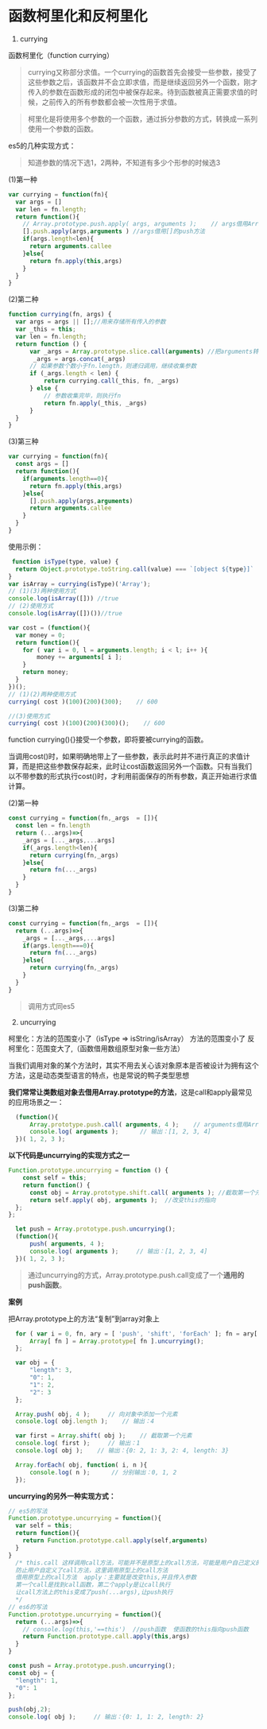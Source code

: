 
# 函数柯里化和反柯里化
1. currying

函数柯里化（function currying）

> currying又称部分求值。一个currying的函数首先会接受一些参数，接受了这些参数之后，该函数并不会立即求值，而是继续返回另外一个函数，刚才传入的参数在函数形成的闭包中被保存起来。待到函数被真正需要求值的时候，之前传入的所有参数都会被一次性用于求值。

> 柯里化是将使用多个参数的一个函数，通过拆分参数的方式，转换成一系列使用一个参数的函数。

es5的几种实现方式：

> 知道参数的情况下选1，2两种，不知道有多少个形参的时候选3

(1)第一种
```js
var currying = function(fn){
  var args = []
  var len = fn.length;
  return function(){
    // Array.prototype.push.apply( args, arguments );    // args借用Array.prototype.push方法
    [].push.apply(args,arguments ) //args借用[]的push方法
    if(args.length<len){
      return arguments.callee
    }else{
      return fn.apply(this,args)
    }
  }
}
```
(2)第二种

```js
function currying(fn, args) {
  var args = args || [];//用来存储所有传入的参数
  var _this = this;
  var len = fn.length;
  return function () {
      var _args = Array.prototype.slice.call(arguments) //把arguments转换成数组  用来存放每次递归传过来的参数
       _args = args.concat(_args)
      // 如果参数个数小于fn.length，则递归调用，继续收集参数
      if (_args.length < len) {
          return currying.call(_this, fn, _args)
      } else {
          // 参数收集完毕，则执行fn
          return fn.apply(_this, _args)
      }
  }
}
```
(3)第三种

```js
var currying = function(fn){
  const args = []
  return function(){
    if(arguments.length==0){
      return fn.apply(this,args)
    }else{
      [].push.apply(args,arguments)
      return arguments.callee
    }
  }
}
```


使用示例：

```js
 function isType(type, value) {
  return Object.prototype.toString.call(value) === `[object ${type}]`
}
var isArray = currying(isType)('Array');
// (1)(3)两种使用方式
console.log(isArray([])) //true
// (2)使用方式
console.log(isArray([])())//true
```

```js
var cost = (function(){
  var money = 0;
  return function(){
    for ( var i = 0, l = arguments.length; i < l; i++ ){
        money += arguments[ i ];
    }
    return money;
  }
})();
// (1)(2)两种使用方式
currying( cost )(100)(200)(300);    // 600

//(3)使用方式
currying( cost )(100)(200)(300)();    // 600
```

function currying(){}接受一个参数，即将要被currying的函数。

当调用cost()时，如果明确地带上了一些参数，表示此时并不进行真正的求值计算，而是把这些参数保存起来，此时让cost函数返回另外一个函数。只有当我们以不带参数的形式执行cost()时，才利用前面保存的所有参数，真正开始进行求值计算。

<!-- es6版本 -->
(2)第一种

```js
const currying = function(fn,_args  = []){
  const len = fn.length
  return (...args)=>{
    _args = [..._args,...args]
    if(_args.length<len){
      return currying(fn,_args)
    }else{
      return fn(..._args)
    }
  }
}
```

(3)第二种
```js
const currying = function(fn,_args  = []){
  return (...args)=>{
    _args = [..._args,...args]
    if(args.length===0){
      return fn(..._args)
    }else{
      return currying(fn,_args)
    }
  }
}
```
> 调用方式同es5

2. uncurrying

柯里化：方法的范围变小了（isType => isString/isArray） 方法的范围变小了
反柯里化：范围变大了,（函数借用数组原型对象一些方法）

当我们调用对象的某个方法时，其实不用去关心该对象原本是否被设计为拥有这个方法，这是动态类型语言的特点，也是常说的鸭子类型思想

**我们常常让类数组对象去借用Array.prototype的方法**，这是call和apply最常见的应用场景之一：

```js
  (function(){
      Array.prototype.push.call( arguments, 4 );    // arguments借用Array.prototype.push方法
      console.log( arguments );      // 输出：[1, 2, 3, 4]
  })( 1, 2, 3 );
```

**以下代码是uncurrying的实现方式之一**

```js
Function.prototype.uncurrying = function () {
    const self = this;
    return function() {
      const obj = Array.prototype.shift.call( arguments ); //截取第一个元素
      return self.apply( obj, arguments );  //改变this的指向
  };
};
```

```js
  let push = Array.prototype.push.uncurrying();
  (function(){
      push( arguments, 4 );
      console.log( arguments );     // 输出：[1, 2, 3, 4]
  })( 1, 2, 3 );

```
> 通过uncurrying的方式，Array.prototype.push.call变成了一个**通用的push函数**。


**案例**

把Array.prototype上的方法“复制”到array对象上

```js
  for ( var i = 0, fn, ary = [ 'push', 'shift', 'forEach' ]; fn = ary[ i++ ]; ){
      Array[ fn ] = Array.prototype[ fn ].uncurrying();
  };

  var obj = {
      "length": 3,
      "0": 1,
      "1": 2,
      "2": 3
  };

  Array.push( obj, 4 );     // 向对象中添加一个元素
  console.log( obj.length );    // 输出：4

  var first = Array.shift( obj );    // 截取第一个元素
  console.log( first );     // 输出：1
  console.log( obj );    // 输出：{0: 2, 1: 3, 2: 4, length: 3}

  Array.forEach( obj, function( i, n ){
      console.log( n );      // 分别输出：0, 1, 2
  });

```

**uncurrying的另外一种实现方式：**

```js
// es5的写法
Function.prototype.uncurrying = function(){
  var self = this;
  return function(){
    return Function.prototype.call.apply(self,arguments)
  }
}
  /* this.call 这样调用call方法，可能并不是原型上的call方法，可能是用户自己定义的
  防止用户自定义了call方法，这里调用原型上的call方法
  借用原型上的call方法  apply：主要就是改变this,并且传入参数 
  第一个call是找到call函数，第二个apply是让call执行
  让call方法上的this变成了push(...args),让push执行
  */
// es6的写法
Function.prototype.uncurrying = function(){
  return (...args)=>{
    // console.log(this,'==this')  //push函数  使函数的this指向push函数
    return Function.prototype.call.apply(this,args)
  }
}

const push = Array.prototype.push.uncurrying();  
const obj = {
  "length": 1,
  "0": 1
};

push(obj,2);
console.log( obj );     // 输出：{0: 1, 1: 2, length: 2}

```



